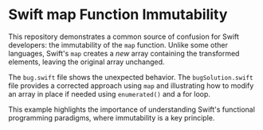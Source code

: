 # Swift map Function Immutability

This repository demonstrates a common source of confusion for Swift developers: the immutability of the `map` function. Unlike some other languages, Swift's `map` creates a *new* array containing the transformed elements, leaving the original array unchanged.

The `bug.swift` file shows the unexpected behavior. The `bugSolution.swift` file provides a corrected approach using `map` and illustrating how to modify an array in place if needed using `enumerated()` and a for loop.

This example highlights the importance of understanding Swift's functional programming paradigms, where immutability is a key principle.